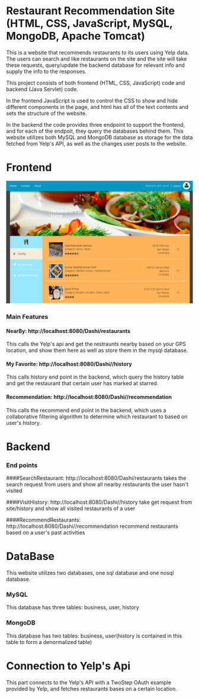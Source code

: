 # Restaurant Recommendation Site (HTML, CSS, JavaScript, MySQL, MongoDB, Apache Tomcat)

This is a website that recommends restaurants to its users using Yelp data. The users can search and like restaurants on the 
site and the site will take these requests, query/update the backend database for relevant info and supply the info to the responses.

This project consists of both frontend (HTML, CSS, JavaScript) code and backend (Java Servlet) code. 

In the frontend JavaScript is used to control the CSS to show and hide different components in the page, and html has all of the text contents and sets the structure of the website. 

In the backend the code provides three endpoint to support the frontend, and for each of the endpoit, they query the databases behind them. This website utilizes both MySQL and MongoDB database as storage for the data fetched from Yelp's API, as well as the changes user posts to the website. 

# Frontend

![Alt Text](https://github.com/ppca/Restaurant_Recommendation_Site/raw/master/pics/homepage.png)

### Main Features

#### NearBy: http://localhost:8080/Dashi/restaurants
This calls the Yelp's api and get the restraunts nearby based on your GPS location, and show them here as well as store them in the mysql database. 

#### My Favorite: http://localhost:8080/Dashi//history
This calls history end point in the backend, which query the history table and get the restaurant that certain user has marked at starred. 

#### Recommendation: http://localhost:8080/Dashi//recommendation
This calls the recommend end point in the backend, which uses a collaborative filtering algorithm to determine which restaurant to based on user's history. 


# Backend

### End points

####SearchRestaurant: http://localhost:8080/Dashi/restaurants
takes the search request from users and show all nearby restaurants the user hasn't visited

####VisitHistory: http://localhost:8080/Dashi//history
take get request from site/history and show all visited restaurants of a user

####RecommendRestaurants: http://localhost:8080/Dashi//recommendation
recommend restaurants based on a user's past activities


# DataBase

This website utilizes two databases, one sql database and one nosql database. 

### MySQL
This database has three tables:
business, user, history

### MongoDB
This database has two tables:
business, user(history is contained in this table to form a denormalized table)

# Connection to Yelp's Api
This part connects to the Yelp's API with a TwoStep OAuth example provided by Yelp, and fetches restaurants bases on a certain location. 
